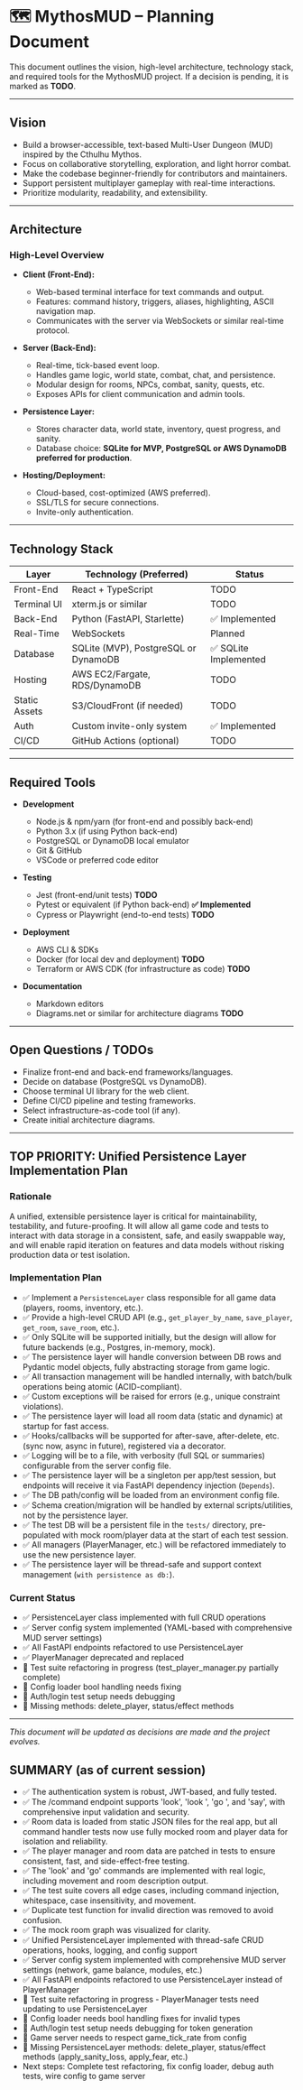 # 🗺️ MythosMUD – Planning Document

This document outlines the vision, high-level architecture, technology stack, and required tools for the MythosMUD project.
If a decision is pending, it is marked as **TODO**.

---

## Vision

- Build a browser-accessible, text-based Multi-User Dungeon (MUD) inspired by the Cthulhu Mythos.
- Focus on collaborative storytelling, exploration, and light horror combat.
- Make the codebase beginner-friendly for contributors and maintainers.
- Support persistent multiplayer gameplay with real-time interactions.
- Prioritize modularity, readability, and extensibility.

---

## Architecture

### High-Level Overview

- **Client (Front-End):**
  - Web-based terminal interface for text commands and output.
  - Features: command history, triggers, aliases, highlighting, ASCII navigation map.
  - Communicates with the server via WebSockets or similar real-time protocol.

- **Server (Back-End):**
  - Real-time, tick-based event loop.
  - Handles game logic, world state, combat, chat, and persistence.
  - Modular design for rooms, NPCs, combat, sanity, quests, etc.
  - Exposes APIs for client communication and admin tools.

- **Persistence Layer:**
  - Stores character data, world state, inventory, quest progress, and sanity.
  - Database choice: **SQLite for MVP, PostgreSQL or AWS DynamoDB preferred for production**.

- **Hosting/Deployment:**
  - Cloud-based, cost-optimized (AWS preferred).
  - SSL/TLS for secure connections.
  - Invite-only authentication.

---

## Technology Stack

| Layer         | Technology (Preferred)         | Status   |
|---------------|-------------------------------|----------|
| Front-End     | React + TypeScript            | TODO     |
| Terminal UI   | xterm.js or similar           | TODO     |
| Back-End      | Python (FastAPI, Starlette)   | ✅ Implemented |
| Real-Time     | WebSockets                    | Planned  |
| Database      | SQLite (MVP), PostgreSQL or DynamoDB | ✅ SQLite Implemented |
| Hosting       | AWS EC2/Fargate, RDS/DynamoDB | TODO     |
| Static Assets | S3/CloudFront (if needed)     | TODO     |
| Auth          | Custom invite-only system     | ✅ Implemented |
| CI/CD         | GitHub Actions (optional)     | TODO     |

---

## Required Tools

- **Development**
  - Node.js & npm/yarn (for front-end and possibly back-end)
  - Python 3.x (if using Python back-end)
  - PostgreSQL or DynamoDB local emulator
  - Git & GitHub
  - VSCode or preferred code editor

- **Testing**
  - Jest (front-end/unit tests) **TODO**
  - Pytest or equivalent (if Python back-end) **✅ Implemented**
  - Cypress or Playwright (end-to-end tests) **TODO**

- **Deployment**
  - AWS CLI & SDKs
  - Docker (for local dev and deployment) **TODO**
  - Terraform or AWS CDK (for infrastructure as code) **TODO**

- **Documentation**
  - Markdown editors
  - Diagrams.net or similar for architecture diagrams **TODO**

---

## Open Questions / TODOs

- Finalize front-end and back-end frameworks/languages.
- Decide on database (PostgreSQL vs DynamoDB).
- Choose terminal UI library for the web client.
- Define CI/CD pipeline and testing frameworks.
- Select infrastructure-as-code tool (if any).
- Create initial architecture diagrams.

---

## TOP PRIORITY: Unified Persistence Layer Implementation Plan

### Rationale
A unified, extensible persistence layer is critical for maintainability, testability, and future-proofing. It will allow all game code and tests to interact with data storage in a consistent, safe, and easily swappable way, and will enable rapid iteration on features and data models without risking production data or test isolation.

### Implementation Plan
- ✅ Implement a `PersistenceLayer` class responsible for all game data (players, rooms, inventory, etc.).
- ✅ Provide a high-level CRUD API (e.g., `get_player_by_name`, `save_player`, `get_room`, `save_room`, etc.).
- ✅ Only SQLite will be supported initially, but the design will allow for future backends (e.g., Postgres, in-memory, mock).
- ✅ The persistence layer will handle conversion between DB rows and Pydantic model objects, fully abstracting storage from game logic.
- ✅ All transaction management will be handled internally, with batch/bulk operations being atomic (ACID-compliant).
- ✅ Custom exceptions will be raised for errors (e.g., unique constraint violations).
- ✅ The persistence layer will load all room data (static and dynamic) at startup for fast access.
- ✅ Hooks/callbacks will be supported for after-save, after-delete, etc. (sync now, async in future), registered via a decorator.
- ✅ Logging will be to a file, with verbosity (full SQL or summaries) configurable from the server config file.
- ✅ The persistence layer will be a singleton per app/test session, but endpoints will receive it via FastAPI dependency injection (`Depends`).
- ✅ The DB path/config will be loaded from an environment config file.
- ✅ Schema creation/migration will be handled by external scripts/utilities, not by the persistence layer.
- ✅ The test DB will be a persistent file in the `tests/` directory, pre-populated with mock room/player data at the start of each test session.
- ✅ All managers (PlayerManager, etc.) will be refactored immediately to use the new persistence layer.
- ✅ The persistence layer will be thread-safe and support context management (`with persistence as db:`).

### Current Status
- ✅ PersistenceLayer class implemented with full CRUD operations
- ✅ Server config system implemented (YAML-based with comprehensive MUD server settings)
- ✅ All FastAPI endpoints refactored to use PersistenceLayer
- ✅ PlayerManager deprecated and replaced
- 🔄 Test suite refactoring in progress (test_player_manager.py partially complete)
- 🔄 Config loader bool handling needs fixing
- 🔄 Auth/login test setup needs debugging
- 🔄 Missing methods: delete_player, status/effect methods

---

_This document will be updated as decisions are made and the project evolves._

## SUMMARY (as of current session)

- ✅ The authentication system is robust, JWT-based, and fully tested.
- ✅ The /command endpoint supports 'look', 'look <direction>', 'go <direction>', and 'say', with comprehensive input validation and security.
- ✅ Room data is loaded from static JSON files for the real app, but all command handler tests now use fully mocked room and player data for isolation and reliability.
- ✅ The player manager and room data are patched in tests to ensure consistent, fast, and side-effect-free testing.
- ✅ The 'look' and 'go' commands are implemented with real logic, including movement and room description output.
- ✅ The test suite covers all edge cases, including command injection, whitespace, case insensitivity, and movement.
- ✅ Duplicate test function for invalid direction was removed to avoid confusion.
- ✅ The mock room graph was visualized for clarity.
- ✅ Unified PersistenceLayer implemented with thread-safe CRUD operations, hooks, logging, and config support
- ✅ Server config system implemented with comprehensive MUD server settings (network, game balance, modules, etc.)
- ✅ All FastAPI endpoints refactored to use PersistenceLayer instead of PlayerManager
- 🔄 Test suite refactoring in progress - PlayerManager tests need updating to use PersistenceLayer
- 🔄 Config loader needs bool handling fixes for invalid types
- 🔄 Auth/login test setup needs debugging for token generation
- 🔄 Game server needs to respect game_tick_rate from config
- 🔄 Missing PersistenceLayer methods: delete_player, status/effect methods (apply_sanity_loss, apply_fear, etc.)
- Next steps: Complete test refactoring, fix config loader, debug auth tests, wire config to game server

